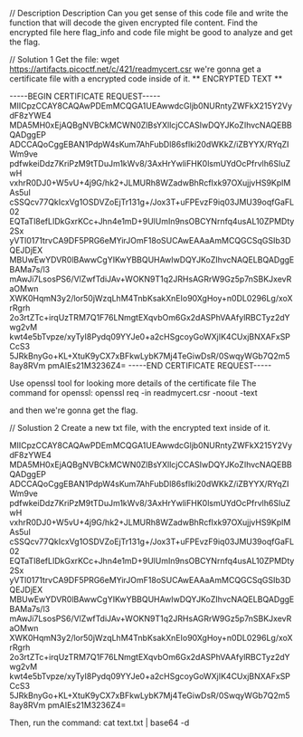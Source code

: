 // Description
Description
Can you get sense of this code file and write the
function that will decode the given encrypted file
content.
Find the encrypted file here flag_info and code file
might be good to analyze and get the flag.

// Solution 1
Get the file: wget https://artifacts.picoctf.net/c/421/readmycert.csr
we're gonna get a certificate file with a encrypted code inside of it.
                ** ENCRYPTED TEXT **

-----BEGIN CERTIFICATE REQUEST-----
MIICpzCCAY8CAQAwPDEmMCQGA1UEAwwdcGljb0NURntyZWFkX215Y2VydF8zYWE4
MDA5MH0xEjAQBgNVBCkMCWN0ZlBsYXllcjCCASIwDQYJKoZIhvcNAQEBBQADggEP
ADCCAQoCggEBAN1PdpW4sKum7AhFubDl86sflki20dWKkZ/iZBYYX/RYqZIWm9ve
pdfwkeiDdz7KriPzM9tTDuJm1kWv8/3AxHrYwliFHK0lsmUYdOcPfrvlh6SIuZwH
vxhrR0DJ0+W5vU+4j9G/hk2+JLMURh8WZadwBhRcfIxk97OXujjvHS9KplMAs5ul
cSSQcv77QkIcxVg1OSDVZoEjTr131g+/Jox3T+uFPEvzF9iq03JMU39oqfGaFL02
EQTaTl8efLIDkGxrKCc+Jhn4e1mD+9UlUmIn9nsOBCYNrnfq4usAL10ZPMDty2Sx
yVTl0171trvCA9DF5PRG6eMYirJOmF18oSUCAwEAAaAmMCQGCSqGSIb3DQEJDjEX
MBUwEwYDVR0lBAwwCgYIKwYBBQUHAwIwDQYJKoZIhvcNAQELBQADggEBAMa7s/l3
mAwJi7LsosPS6/VlZwfTdiJAv+WOKN9T1q2JRHsAGRrW9Gz5p7nSBKJxevRaOMwn
XWK0HqmN3y2/lor50jWzqLhM4TnbKsakXnEIo90XgHoy+n0DL0296Lg/xoXrRgrh
2o3rtZTc+irqUzTRM7Q1F76LNmgtEXqvbOm6Gx2dASPhVAAfylRBCTyz2dYwg2vM
kwt4e5bTvpze/xyTyI8Pydq09YYJe0+a2cHSgcoyGoWXjIK4CUxjBNXAFxSPCcS3
5JRkBnyGo+KL+XtuK9yCX7xBFkwLybK7Mj4TeGiwDsR/0SwqyWGb7Q2m58ay8RVm
pmAIEs21M3236Z4=
-----END CERTIFICATE REQUEST-----

Use openssl tool for looking more details of the certificate file
The command for openssl: 
openssl req -in readmycert.csr -noout -text

and then we're gonna get the flag.

// Solustion 2
Create a new txt file, with the encrypted text inside of it.

MIICpzCCAY8CAQAwPDEmMCQGA1UEAwwdcGljb0NURntyZWFkX215Y2VydF8zYWE4
MDA5MH0xEjAQBgNVBCkMCWN0ZlBsYXllcjCCASIwDQYJKoZIhvcNAQEBBQADggEP
ADCCAQoCggEBAN1PdpW4sKum7AhFubDl86sflki20dWKkZ/iZBYYX/RYqZIWm9ve
pdfwkeiDdz7KriPzM9tTDuJm1kWv8/3AxHrYwliFHK0lsmUYdOcPfrvlh6SIuZwH
vxhrR0DJ0+W5vU+4j9G/hk2+JLMURh8WZadwBhRcfIxk97OXujjvHS9KplMAs5ul
cSSQcv77QkIcxVg1OSDVZoEjTr131g+/Jox3T+uFPEvzF9iq03JMU39oqfGaFL02
EQTaTl8efLIDkGxrKCc+Jhn4e1mD+9UlUmIn9nsOBCYNrnfq4usAL10ZPMDty2Sx
yVTl0171trvCA9DF5PRG6eMYirJOmF18oSUCAwEAAaAmMCQGCSqGSIb3DQEJDjEX
MBUwEwYDVR0lBAwwCgYIKwYBBQUHAwIwDQYJKoZIhvcNAQELBQADggEBAMa7s/l3
mAwJi7LsosPS6/VlZwfTdiJAv+WOKN9T1q2JRHsAGRrW9Gz5p7nSBKJxevRaOMwn
XWK0HqmN3y2/lor50jWzqLhM4TnbKsakXnEIo90XgHoy+n0DL0296Lg/xoXrRgrh
2o3rtZTc+irqUzTRM7Q1F76LNmgtEXqvbOm6Gx2dASPhVAAfylRBCTyz2dYwg2vM
kwt4e5bTvpze/xyTyI8Pydq09YYJe0+a2cHSgcoyGoWXjIK4CUxjBNXAFxSPCcS3
5JRkBnyGo+KL+XtuK9yCX7xBFkwLybK7Mj4TeGiwDsR/0SwqyWGb7Q2m58ay8RVm
pmAIEs21M3236Z4=

Then, run the command: cat text.txt | base64 -d
